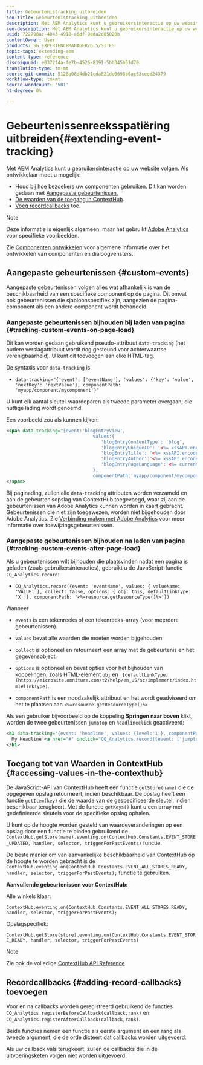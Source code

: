 ```yaml
---
title: Gebeurtenistracking uitbreiden
seo-title: Gebeurtenistracking uitbreiden
description: Met AEM Analytics kunt u gebruikersinteractie op uw website volgen
seo-description: Met AEM Analytics kunt u gebruikersinteractie op uw website volgen
uuid: 722798ac-4043-4918-a6df-9eda2c85020b
contentOwner: User
products: SG_EXPERIENCEMANAGER/6.5/SITES
topic-tags: extending-aem
content-type: reference
discoiquuid: e0372f4a-fe7b-4526-8391-5bb345b51d70
translation-type: tm+mt
source-git-commit: 5128a08d4db21cda821de0698b0ac63ceed24379
workflow-type: tm+mt
source-wordcount: '501'
ht-degree: 0%

---
```



# Gebeurtenissenreeksspatiëring uitbreiden{#extending-event-tracking}

Met AEM Analytics kunt u gebruikersinteractie op uw website volgen. Als ontwikkelaar moet u mogelijk:

* Houd bij hoe bezoekers uw componenten gebruiken. Dit kan worden gedaan met [Aangepaste gebeurtenissen.](#custom-events)
* [De waarden van de toegang in ContextHub](/help/sites-developing/extending-analytics.md#accessing-values-in-the-contexthub).
* [Voeg recordcallbacks](#adding-record-callbacks) toe.

>[!NOTE]
>
>Deze informatie is eigenlijk algemeen, maar het gebruikt [Adobe Analytics](/help/sites-administering/adobeanalytics.md) voor specifieke voorbeelden.
>
>Zie [Componenten ontwikkelen](/help/sites-developing/components.md) voor algemene informatie over het ontwikkelen van componenten en dialoogvensters.

## Aangepaste gebeurtenissen {#custom-events}

Aangepaste gebeurtenissen volgen alles wat afhankelijk is van de beschikbaarheid van een specifieke component op de pagina. Dit omvat ook gebeurtenissen die sjabloonspecifiek zijn, aangezien de pagina-component als een andere component wordt behandeld.

### Aangepaste gebeurtenissen bijhouden bij laden van pagina {#tracking-custom-events-on-page-load}

Dit kan worden gedaan gebruikend pseudo-attribuut `data-tracking` (het oudere verslagattribuut wordt nog gesteund voor achterwaartse verenigbaarheid). U kunt dit toevoegen aan elke HTML-tag.

De syntaxis voor `data-tracking` is

* `data-tracking="{'event': ['eventName'], 'values': {'key': 'value', 'nextKey': 'nextValue'}, componentPath: 'myapp/component/mycomponent'}"`

U kunt elk aantal sleutel-waardeparen als tweede parameter overgaan, die nuttige lading wordt genoemd.

Een voorbeeld zou als kunnen kijken:

```xml
<span data-tracking="{event:'blogEntryView',
                                values:{
                                   'blogEntryContentType': 'blog',
                                   'blogEntryUniqueID': '<%= xssAPI.encodeForJSString(entry.getId()) %>',
                                   'blogEntryTitle': '<%= xssAPI.encodeForJSString(entry.getTitle()) %>',
                                   'blogEntryAuthor':'<%= xssAPI.encodeForJSString(entry.getAuthor()) %>',
                                   'blogEntryPageLanguage':'<%= currentPage.getLanguage(true) %>'
                                },
                                componentPath:'myapp/component/mycomponent'}">
</span>
```

Bij paginading, zullen alle `data-tracking` attributen worden verzameld en aan de gebeurtenisopslag van ContextHub toegevoegd, waar zij aan de gebeurtenissen van Adobe Analytics kunnen worden in kaart gebracht. Gebeurtenissen die niet zijn toegewezen, worden niet bijgehouden door Adobe Analytics. Zie [Verbinding maken met Adobe Analytics](/help/sites-administering/adobeanalytics.md) voor meer informatie over toewijzingsgebeurtenissen.

### Aangepaste gebeurtenissen bijhouden na laden van pagina {#tracking-custom-events-after-page-load}

Als u gebeurtenissen wilt bijhouden die plaatsvinden nadat een pagina is geladen (zoals gebruikersinteracties), gebruikt u de JavaScript-functie `CQ_Analytics.record`:

* `CQ_Analytics.record({event: 'eventName', values: { valueName: 'VALUE' }, collect: false, options: { obj: this, defaultLinkType: 'X' }, componentPath: '<%=resource.getResourceType()%>'})`

Wanneer

* `events` is een tekenreeks of een tekenreeks-array (voor meerdere gebeurtenissen).

* `values` bevat alle waarden die moeten worden bijgehouden
* `collect` is optioneel en retourneert een array met de gebeurtenis en het gegevensobject.
* `options` is optioneel en bevat opties voor het bijhouden van koppelingen, zoals HTML-element  `obj` en  ` [defaultLinkType](https://microsite.omniture.com/t2/help/en_US/sc/implement/index.html#linkType)`.

* `componentPath` is een noodzakelijk attribuut en het wordt geadviseerd om het te plaatsen aan  `<%=resource.getResourceType()%>`

Als een gebruiker bijvoorbeeld op de koppeling **Springen naar boven** klikt, worden de twee gebeurtenissen `jumptop` en `headlineclick` geactiveerd:

```xml
<h1 data-tracking="{event: 'headline', values: {level:'1'}, componentPath: '<%=resource.getResourceType()%>'}">
  My Headline <a href="#" onclick="CQ_Analytics.record({event: ['jumptop','headlineclick'],  values: {level:'1'}, componentPath: '<%=resource.getResourceType()%>'})">Jump to top</a>
</h1>
```

## Toegang tot van Waarden in ContextHub {#accessing-values-in-the-contexthub}

De JavaScript-API van ContextHub heeft een functie `getStore(name)` die de opgegeven opslag retourneert, indien beschikbaar. De opslag heeft een functie `getItem(key)` die de waarde van de gespecificeerde sleutel, indien beschikbaar terugkeert. Met de functie `getKeys()` kunt u een array met gedefinieerde sleutels voor de specifieke opslag ophalen.

U kunt op de hoogte worden gesteld van waardeveranderingen op een opslag door een functie te binden gebruikend de `ContextHub.getStore(name).eventing.on(ContextHub.Constants.EVENT_STORE_UPDATED, handler, selector, triggerForPastEvents)` functie.

De beste manier om van aanvankelijke beschikbaarheid van ContextHub op de hoogte te worden gebracht is de `ContextHub.eventing.on(ContextHub.Constants.EVENT_ALL_STORES_READY, handler, selector, triggerForPastEvents);` functie te gebruiken.

**Aanvullende gebeurtenissen voor ContextHub:**

Alle winkels klaar:

`ContextHub.eventing.on(ContextHub.Constants.EVENT_ALL_STORES_READY, handler, selector, triggerForPastEvents);`

Opslagspecifiek:

`ContextHub.getStore(store).eventing.on(ContextHub.Constants.EVENT_STORE_READY, handler, selector, triggerForPastEvents)`

>[!NOTE]
>
>Zie ook de volledige [ContextHub API Reference](https://helpx.adobe.com/experience-manager/6-5/sites/developing/using/contexthub-api.html#ContextHubJavascriptAPIReference)

## Recordcallbacks {#adding-record-callbacks} toevoegen

Voor en na callbacks worden geregistreerd gebruikend de functies `CQ_Analytics.registerBeforeCallback(callback,rank)` en `CQ_Analytics.registerAfterCallback(callback,rank)`.

Beide functies nemen een functie als eerste argument en een rang als tweede argument, die de orde dicteert dat callbacks worden uitgevoerd.

Als uw callback vals terugkeert, zullen de callbacks die in de uitvoeringsketen volgen niet worden uitgevoerd.
